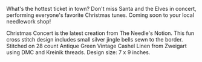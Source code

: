 What's the hottest ticket in town? Don't miss Santa and the Elves in concert, performing everyone's favorite Christmas tunes. Coming soon to your local needlework shop!

Christmas Concert is the latest creation from The Needle's Notion. This fun cross stitch design includes small silver jingle bells sewn to the border. Stitched on 28 count Antique Green Vintage Cashel Linen from Zweigart using DMC and Kreinik threads. Design size: 7 x 9 inches.
